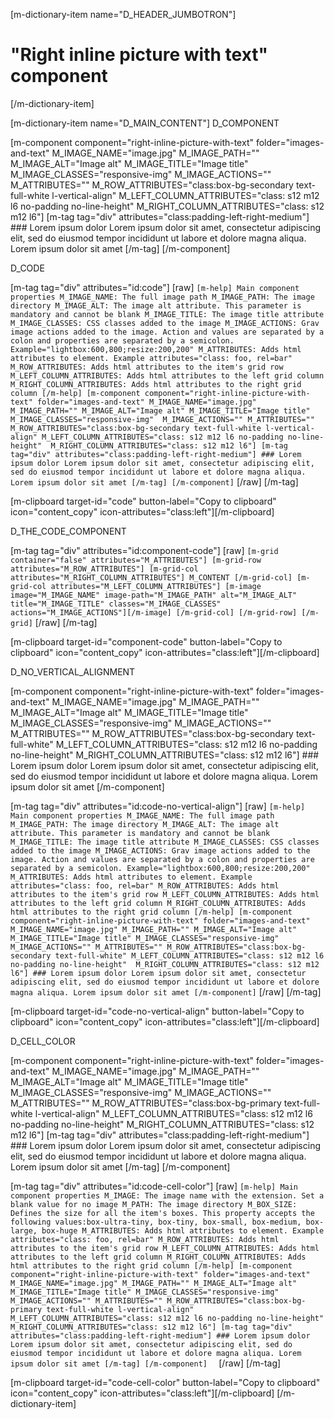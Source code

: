 [m-dictionary-item name="D_HEADER_JUMBOTRON"]
  # "Right inline picture with text" component
[/m-dictionary-item]

[m-dictionary-item name="D_MAIN_CONTENT"]
  D_COMPONENT

  [m-component component="right-inline-picture-with-text" folder="images-and-text" M_IMAGE_NAME="image.jpg" M_IMAGE_PATH="" M_IMAGE_ALT="Image alt" M_IMAGE_TITLE="Image title" M_IMAGE_CLASSES="responsive-img"  M_IMAGE_ACTIONS="" M_ATTRIBUTES="" M_ROW_ATTRIBUTES="class:box-bg-secondary text-full-white l-vertical-align" M_LEFT_COLUMN_ATTRIBUTES="class: s12 m12 l6 no-padding no-line-height"  M_RIGHT_COLUMN_ATTRIBUTES="class: s12 m12 l6"]
    [m-tag tag="div" attributes="class:padding-left-right-medium"]
      ### Lorem ipsum dolor
      Lorem ipsum dolor sit amet, consectetur adipiscing elit, sed do eiusmod tempor incididunt ut labore et dolore magna aliqua. Lorem ipsum dolor sit amet
    [/m-tag]
  [/m-component]  

  D_CODE

  [m-tag tag="div" attributes="id:code"]
    [raw]
    ```
    [m-help]
      Main component properties
      M_IMAGE_NAME: The full image path
      M_IMAGE_PATH: The image directory
      M_IMAGE_ALT: The image alt attribute. This parameter is mandatory and cannot be blank
      M_IMAGE_TITLE: The image title attribute
      M_IMAGE_CLASSES: CSS classes added to the image
      M_IMAGE_ACTIONS: Grav image actions added to the image. Action and values are separated by a colon and properties are separated by a semicolon. Example="lightbox:600,800;resize:200,200"
      M_ATTRIBUTES: Adds html attributes to element. Example attributes="class: foo, rel=bar"
      M_ROW_ATTRIBUTES: Adds html attributes to the item's grid row
      M_LEFT_COLUMN_ATTRIBUTES: Adds html attributes to the left grid column
      M_RIGHT_COLUMN_ATTRIBUTES: Adds html attributes to the right grid column
    [/m-help]
    [m-component component="right-inline-picture-with-text" folder="images-and-text" M_IMAGE_NAME="image.jpg" M_IMAGE_PATH="" M_IMAGE_ALT="Image alt" M_IMAGE_TITLE="Image title" M_IMAGE_CLASSES="responsive-img"  M_IMAGE_ACTIONS="" M_ATTRIBUTES="" M_ROW_ATTRIBUTES="class:box-bg-secondary text-full-white l-vertical-align" M_LEFT_COLUMN_ATTRIBUTES="class: s12 m12 l6 no-padding no-line-height"  M_RIGHT_COLUMN_ATTRIBUTES="class: s12 m12 l6"]
      [m-tag tag="div" attributes="class:padding-left-right-medium"]
        ### Lorem ipsum dolor
        Lorem ipsum dolor sit amet, consectetur adipiscing elit, sed do eiusmod tempor incididunt ut labore et dolore magna aliqua. Lorem ipsum dolor sit amet
      [/m-tag]
    [/m-component]
    ```
    [/raw]
  [/m-tag]  

  [m-clipboard target-id="code" button-label="Copy to clipboard" icon="content_copy" icon-attributes="class:left"][/m-clipboard]

  D_THE_CODE_COMPONENT

  [m-tag tag="div" attributes="id:component-code"]
    [raw]
    ```
    [m-grid container="false" attributes="M_ATTRIBUTES"]
      [m-grid-row attributes="M_ROW_ATTRIBUTES"]
        [m-grid-col attributes="M_RIGHT_COLUMN_ATTRIBUTES"]
          M_CONTENT
        [/m-grid-col]
        [m-grid-col attributes="M_LEFT_COLUMN_ATTRIBUTES"]
          [m-image image="M_IMAGE_NAME" image-path="M_IMAGE_PATH" alt="M_IMAGE_ALT" title="M_IMAGE_TITLE" classes="M_IMAGE_CLASSES"  actions="M_IMAGE_ACTIONS"][/m-image]
        [/m-grid-col]
      [/m-grid-row]
    [/m-grid]
    ```
    [/raw]
  [/m-tag]  

  [m-clipboard target-id="component-code" button-label="Copy to clipboard" icon="content_copy" icon-attributes="class:left"][/m-clipboard]

  D_NO_VERTICAL_ALIGNMENT

  [m-component component="right-inline-picture-with-text" folder="images-and-text" M_IMAGE_NAME="image.jpg" M_IMAGE_PATH="" M_IMAGE_ALT="Image alt" M_IMAGE_TITLE="Image title" M_IMAGE_CLASSES="responsive-img"  M_IMAGE_ACTIONS="" M_ATTRIBUTES="" M_ROW_ATTRIBUTES="class:box-bg-secondary text-full-white" M_LEFT_COLUMN_ATTRIBUTES="class: s12 m12 l6 no-padding no-line-height"  M_RIGHT_COLUMN_ATTRIBUTES="class: s12 m12 l6"]
    ### Lorem ipsum dolor
    Lorem ipsum dolor sit amet, consectetur adipiscing elit, sed do eiusmod tempor incididunt ut labore et dolore magna aliqua. Lorem ipsum dolor sit amet
  [/m-component]  

  [m-tag tag="div" attributes="id:code-no-vertical-align"]
    [raw]
    ```
    [m-help]
      Main component properties
      M_IMAGE_NAME: The full image path
      M_IMAGE_PATH: The image directory
      M_IMAGE_ALT: The image alt attribute. This parameter is mandatory and cannot be blank
      M_IMAGE_TITLE: The image title attribute
      M_IMAGE_CLASSES: CSS classes added to the image
      M_IMAGE_ACTIONS: Grav image actions added to the image. Action and values are separated by a colon and properties are separated by a semicolon. Example="lightbox:600,800;resize:200,200"
      M_ATTRIBUTES: Adds html attributes to element. Example attributes="class: foo, rel=bar"
      M_ROW_ATTRIBUTES: Adds html attributes to the item's grid row
      M_LEFT_COLUMN_ATTRIBUTES: Adds html attributes to the left grid column
      M_RIGHT_COLUMN_ATTRIBUTES: Adds html attributes to the right grid column
    [/m-help]
    [m-component component="right-inline-picture-with-text" folder="images-and-text" M_IMAGE_NAME="image.jpg" M_IMAGE_PATH="" M_IMAGE_ALT="Image alt" M_IMAGE_TITLE="Image title" M_IMAGE_CLASSES="responsive-img"  M_IMAGE_ACTIONS="" M_ATTRIBUTES="" M_ROW_ATTRIBUTES="class:box-bg-secondary text-full-white" M_LEFT_COLUMN_ATTRIBUTES="class: s12 m12 l6 no-padding no-line-height"  M_RIGHT_COLUMN_ATTRIBUTES="class: s12 m12 l6"]
      ### Lorem ipsum dolor
      Lorem ipsum dolor sit amet, consectetur adipiscing elit, sed do eiusmod tempor incididunt ut labore et dolore magna aliqua. Lorem ipsum dolor sit amet
    [/m-component]
    ```
    [/raw]
  [/m-tag]

  [m-clipboard target-id="code-no-vertical-align" button-label="Copy to clipboard" icon="content_copy" icon-attributes="class:left"][/m-clipboard]  

  D_CELL_COLOR

  [m-component component="right-inline-picture-with-text" folder="images-and-text" M_IMAGE_NAME="image.jpg" M_IMAGE_PATH="" M_IMAGE_ALT="Image alt" M_IMAGE_TITLE="Image title" M_IMAGE_CLASSES="responsive-img"  M_IMAGE_ACTIONS="" M_ATTRIBUTES="" M_ROW_ATTRIBUTES="class:box-bg-primary text-full-white l-vertical-align" M_LEFT_COLUMN_ATTRIBUTES="class: s12 m12 l6 no-padding no-line-height"  M_RIGHT_COLUMN_ATTRIBUTES="class: s12 m12 l6"]
    [m-tag tag="div" attributes="class:padding-left-right-medium"]
      ### Lorem ipsum dolor
      Lorem ipsum dolor sit amet, consectetur adipiscing elit, sed do eiusmod tempor incididunt ut labore et dolore magna aliqua. Lorem ipsum dolor sit amet
    [/m-tag]
  [/m-component]  

  [m-tag tag="div" attributes="id:code-cell-color"]
    [raw]
    ```
    [m-help]
      Main component properties
      M_IMAGE: The image name with the extension. Set a blank value for no image
      M_PATH: The image directory
      M_BOX_SIZE: Defines the size for all the item's boxes. This property accepts the following values:box-ultra-tiny, box-tiny, box-small, box-medium, box-large, box-huge
      M_ATTRIBUTES: Adds html attributes to element. Example attributes="class: foo, rel=bar"
      M_ROW_ATTRIBUTES: Adds html attributes to the item's grid row
      M_LEFT_COLUMN_ATTRIBUTES: Adds html attributes to the left grid column
      M_RIGHT_COLUMN_ATTRIBUTES: Adds html attributes to the right grid column
    [/m-help]
    [m-component component="right-inline-picture-with-text" folder="images-and-text" M_IMAGE_NAME="image.jpg" M_IMAGE_PATH="" M_IMAGE_ALT="Image alt" M_IMAGE_TITLE="Image title" M_IMAGE_CLASSES="responsive-img"  M_IMAGE_ACTIONS="" M_ATTRIBUTES="" M_ROW_ATTRIBUTES="class:box-bg-primary text-full-white l-vertical-align" M_LEFT_COLUMN_ATTRIBUTES="class: s12 m12 l6 no-padding no-line-height"  M_RIGHT_COLUMN_ATTRIBUTES="class: s12 m12 l6"]
      [m-tag tag="div" attributes="class:padding-left-right-medium"]
        ### Lorem ipsum dolor
        Lorem ipsum dolor sit amet, consectetur adipiscing elit, sed do eiusmod tempor incididunt ut labore et dolore magna aliqua. Lorem ipsum dolor sit amet
      [/m-tag]
    [/m-component]  
    ```
    [/raw]
  [/m-tag]  

  [m-clipboard target-id="code-cell-color" button-label="Copy to clipboard" icon="content_copy" icon-attributes="class:left"][/m-clipboard]
[/m-dictionary-item]
